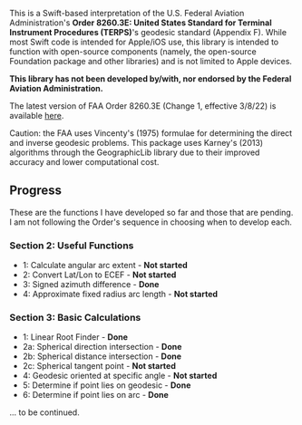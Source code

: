 This is a Swift-based interpretation of the U.S. Federal Aviation Administration's **Order 8260.3E: United States Standard for Terminal Instrument Procedures (TERPS)**'s geodesic standard (Appendix F). While most Swift code is intended for Apple/iOS use, this library is intended to function with open-source components (namely, the open-source Foundation package and other libraries) and is not limited to Apple devices.

**This library has not been developed by/with, nor endorsed by the Federal Aviation Administration.**

The latest version of FAA Order 8260.3E (Change 1, effective 3/8/22) is available [here](https://www.faa.gov/documentLibrary/media/Order/Order_82603E_CHG-01_Consolidated.pdf).

Caution: the FAA uses Vincenty's (1975) formulae for determining the direct and inverse geodesic problems. This package uses Karney's (2013) algorithms through the GeographicLib library due to their improved accuracy and lower computational cost.

## Progress
These are the functions I have developed so far and those that are pending. I am not following the Order's sequence in choosing when to develop each.

### Section 2: Useful Functions
- 1: Calculate angular arc extent - **Not started**
- 2: Convert Lat/Lon to ECEF - **Not started**
- 3: Signed azimuth difference - **Done**
- 4: Approximate fixed radius arc length - **Not started**

### Section 3: Basic Calculations
- 1: Linear Root Finder - **Done**
- 2a: Spherical direction intersection - **Done**
- 2b: Spherical distance intersection - **Done**
- 2c: Spherical tangent point - **Not started**
- 4: Geodesic oriented at specific angle - **Not started**
- 5: Determine if point lies on geodesic - **Done**
- 6: Determine if point lies on arc - **Done**

... to be continued.
